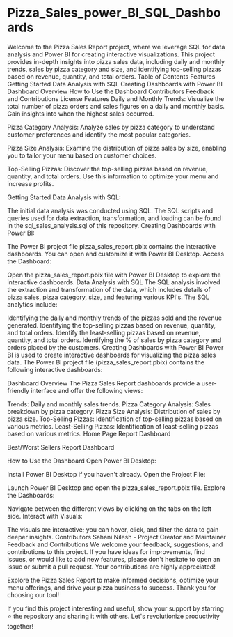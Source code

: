 # Pizza_Sales_power_BI_SQL_Dashboards
Welcome to the Pizza Sales Report project, where we leverage SQL for data analysis and Power BI for creating interactive visualizations. This project provides in-depth insights into pizza sales data, including daily and monthly trends, sales by pizza category and size, and identifying top-selling pizzas based on revenue, quantity, and total orders.
Table of Contents
Features
Getting Started
Data Analysis with SQL
Creating Dashboards with Power BI
Dashboard Overview
How to Use the Dashboard
Contributors
Feedback and Contributions
License
Features
Daily and Monthly Trends: Visualize the total number of pizza orders and sales figures on a daily and monthly basis. Gain insights into when the highest sales occurred.

Pizza Category Analysis: Analyze sales by pizza category to understand customer preferences and identify the most popular categories.

Pizza Size Analysis: Examine the distribution of pizza sales by size, enabling you to tailor your menu based on customer choices.

Top-Selling Pizzas: Discover the top-selling pizzas based on revenue, quantity, and total orders. Use this information to optimize your menu and increase profits.

Getting Started
Data Analysis with SQL:

The initial data analysis was conducted using SQL. The SQL scripts and queries used for data extraction, transformation, and loading can be found in the sql_sales_analysis.sql of this repository.
Creating Dashboards with Power BI:

The Power BI project file pizza_sales_report.pbix contains the interactive dashboards. You can open and customize it with Power BI Desktop.
Access the Dashboard:

Open the pizza_sales_report.pbix file with Power BI Desktop to explore the interactive dashboards.
Data Analysis with SQL
The SQL analysis involved the extraction and transformation of the data, which includes details of pizza sales, pizza category, size, and featuring various KPI's. The SQL analytics include:

Identifying the daily and monthly trends of the pizzas sold and the revenue generated.
Identifying the top-selling pizzas based on revenue, quantity, and total orders.
Identify the least-selling pizzas based on revenue, quantity, and total orders.
Identifying the % of sales by pizza category and orders placed by the customers.
Creating Dashboards with Power BI
Power BI is used to create interactive dashboards for visualizing the pizza sales data. The Power BI project file (pizza_sales_report.pbix) contains the following interactive dashboards:

Dashboard Overview
The Pizza Sales Report dashboards provide a user-friendly interface and offer the following views:

Trends: Daily and monthly sales trends.
Pizza Category Analysis: Sales breakdown by pizza category.
Pizza Size Analysis: Distribution of sales by pizza size.
Top-Selling Pizzas: Identification of top-selling pizzas based on various metrics.
Least-Selling Pizzas: Identification of least-selling pizzas based on various metrics.
Home Page Report Dashboard


Best/Worst Sellers Report Dashboard


How to Use the Dashboard
Open Power BI Desktop:

Install Power BI Desktop if you haven't already.
Open the Project File:

Launch Power BI Desktop and open the pizza_sales_report.pbix file.
Explore the Dashboards:

Navigate between the different views by clicking on the tabs on the left side.
Interact with Visuals:

The visuals are interactive; you can hover, click, and filter the data to gain deeper insights.
Contributors
Sahani Nilesh - Project Creator and Maintainer
Feedback and Contributions
We welcome your feedback, suggestions, and contributions to this project. If you have ideas for improvements, find issues, or would like to add new features, please don't hesitate to open an issue or submit a pull request. Your contributions are highly appreciated!

Explore the Pizza Sales Report to make informed decisions, optimize your menu offerings, and drive your pizza business to success. Thank you for choosing our tool!

If you find this project interesting and useful, show your support by starring ⭐ the repository and sharing it with others. Let's revolutionize productivity together!

